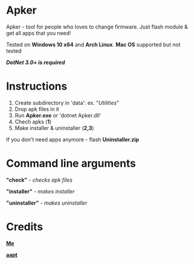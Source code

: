 # Apker
Apker - tool for people who loves to change firmware. Just flash module &amp; get all apps that you need!

Tested on **Windows 10 x64** and **Arch Linux**. **Mac OS** supported but not tested

***DotNet 3.0+ is required***
# Instructions
1. Create subdirectory in 'data': ex. "*Utilities*"
2. Drop apk files in it
3. Run **Apker.exe** or 'dotnet Apker.dll'
4. Chech apks (**1**)
5. Make installer & uninstaller (**2,3**)

If you don't need apps anymore - flash **Uninstaller.zip**

# Command line arguments
**"check"** - *checks apk files*

**"installer"** - *makes installer*

**"uninstaller"** - *makes uninstaller*

# Credits

[**Me**](https://github.com/AlexeyZavar)

[**aapt**](https://developer.android.com/studio/command-line/aapt2)
